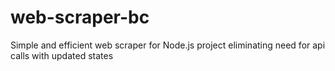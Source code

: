 # web-scraper-bc
Simple and efficient web scraper for Node.js project eliminating need for api calls with updated states
